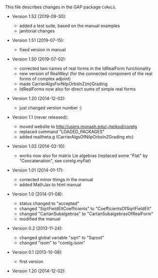 This file describes changes in the GAP package `CoReLG`.

- Version 1.52 (2019-09-30):
   - added a test suite, based on the manual examples
   - janitorial changes

- Version 1.51 (2019-07-15):
   - fixed version in manual

- Version 1.50 (2019-07-02):
   - corrected two names of real forms in the IdRealForm functionality
   - new version of RealWeyl (for the connected component of the real forms of complex adjoint)
   - made CarrierAlgsForNilpOrbsInZ(m)Grading
   - IdRealForms now also for direct sums of simple real forms

- Version 1.20 (2014-12-02):
   - just changed version number :)

- Version 1.1 (never released):
   - moved website to http://users.monash.edu/~heikod/corelg
   - replaced command "LOADED_PACKAGES"
   - added realtheta.g (CarrierAlgsOfNilpOrbsInZGrading etc)	 

- Version 1.02 (2014-02-10):
   - works now also for matrix Lie algebras
     (replaced some "Flat" by "Concatenation", see corelg.myflat)

- Version 1.01 (2014-01-17):
   - corrected minor things in the manual
   - added MathJax to html manual

- Version 1.0 (2014-01-08):
   - status changed to "accepted"
   - changed "SqrtFieldEltCoefficients" to
     "CoefficientsOfSqrtFieldElt"
   - changed "CartanSubalgebras" to
     "CartanSubalgebrasOfRealForm"
   - modified the manual
   
- Version 0.2 (2013-11-24):
   - changed global variable "sqrt" to "Sqroot"
   - changed "isom" to "corelg.isom"

- Version 0.1 (2013-10-08):
   - first version



- Version 1.20 (2014-12-02):
